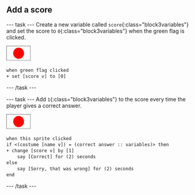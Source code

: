 ## Add a score

\--- task \--- Create a new variable called `score`{:class="block3variables"} and set the score to `0`{:class="block3variables"} when the green flag is clicked.

![Flag sprite](images/flag-sprite.png)

```blocks3
when green flag clicked
+ set [score v] to [0]
```

\--- /task \---

\--- task \--- Add `1`{:class="block3variables"} to the score every time the player gives a correct answer.

![Flag sprite](images/flag-sprite.png)

```blocks3
when this sprite clicked
if <(costume [name v]) = (correct answer :: variables)> then
+ change [score v] by [1]
    say [Correct] for (2) seconds
else
    say [Sorry, that was wrong] for (2) seconds
end
```

\--- /task \---